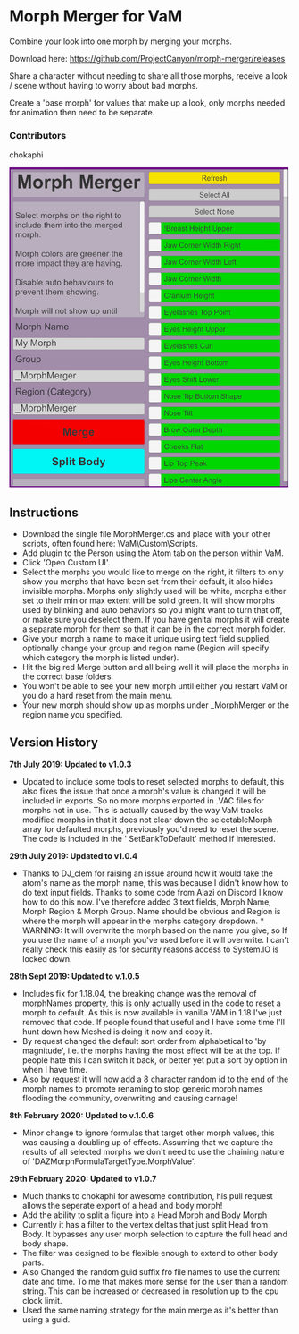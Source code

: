 # Morph Merger for VaM

Combine your look into one morph by merging your morphs.

Download here: https://github.com/ProjectCanyon/morph-merger/releases

Share a character without needing to share all those morphs, receive a look / scene without having to worry about bad morphs.

Create a 'base morph' for values that make up a look, only morphs needed for animation then need to be separate.

### Contributors

chokaphi

![Plugin screenshot](https://raw.githubusercontent.com/ProjectCanyon/morph-merger/master/MorphMerger_UI.png)

## Instructions

* Download the single file MorphMerger.cs and place with your other scripts, often found here: \VaM\Custom\Scripts.
* Add plugin to the Person using the Atom tab on the person within VaM.
* Click 'Open Custom UI'.
* Select the morphs you would like to merge on the right, it filters to only show you morphs that have been set from their default, it also hides invisible morphs.
Morphs only slightly used will be white, morphs either set to their min or max extent will be solid green.
It will show morphs used by blinking and auto behaviors so you might want to turn that off, or make sure you deselect them.
If you have genital morphs it will create a separate morph for them so that it can be in the correct morph folder.
* Give your morph a name to make it unique using text field supplied, optionally change your group and region name (Region will specify which category the morph is listed under).
* Hit the big red Merge button and all being well it will place the morphs in the correct base folders.
* You won't be able to see your new morph until either you restart VaM or you do a hard reset from the main menu.
* Your new morph should show up as morphs under _MorphMerger or the region name you specified.

## Version History

**7th July 2019: Updated to v1.0.3**
* Updated to include some tools to reset selected morphs to default, this also fixes the issue that once a morph's value is changed it will be included in exports. So no more morphs exported in .VAC files for morphs not in use. This is actually caused by the way VaM tracks modified morphs in that it does not clear down the selectableMorph array for defaulted morphs, previously you'd need to reset the scene. The code is included in the ' SetBankToDefault' method if interested.

**29th July 2019: Updated to v1.0.4**
* Thanks to DJ_clem for raising an issue around how it would take the atom's name as the morph name, this was because I didn't know how to do text input fields. Thanks to some code from Alazi on Discord I know how to do this now. I've therefore added 3 text fields, Morph Name, Morph Region & Morph Group. Name should be obvious and Region is where the morph will appear in the morphs category dropdown. * WARNING: It will overwrite the morph based on the name you give, so If you use the name of a morph you've used before it will overwrite. I can't really check this easily as for security reasons access to System.IO is locked down.

**28th Sept 2019: Updated to v.1.0.5**
* Includes fix for 1.18.04, the breaking change was the removal of morphNames property, this is only actually used in the code to reset a morph to default. As this is now available in vanilla VAM in 1.18 I've just removed that code. If people found that useful and I have some time I'll hunt down how Meshed is doing it now and copy it.
* By request changed the default sort order from alphabetical to 'by magnitude', i.e. the morphs having the most effect will be at the top. If people hate this I can switch it back, or better yet put a sort by option in when I have time.
* Also by request it will now add a 8 character random id to the end of the morph names to promote renaming to stop generic morph names flooding the community, overwriting and causing carnage!

**8th February 2020: Updated to v.1.0.6**
* Minor change to ignore formulas that target other morph values, this was causing a doubling up of effects. Assuming that we capture the results of all selected morphs we don't need to use the chaining nature of 'DAZMorphFormulaTargetType.MorphValue'. 

**29th February 2020: Updated to v1.0.7**
* Much thanks to chokaphi for awesome contribution, his pull request allows the seperate export of a head and body morph!
* Add the ability to split a figure into a Head Morph and Body Morph
* Currently it has a filter to the vertex deltas that just split Head from Body. It bypasses any user morph selection to capture the full head and body shape.
* The filter was designed to be flexible enough to extend to other body parts.
* Also Changed the random guid suffix fro file names to use the current date and time. To me that makes more sense for the user than a random string. This can be increased or decreased in resolution up to the cpu clock limit.
* Used the same naming strategy for the main merge as it's better than using a guid. 
